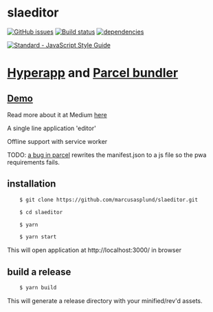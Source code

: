 # slaeditor

[![GitHub issues](https://img.shields.io/github/issues/marcusasplund/slaeditor.svg)](https://github.com/marcusasplund/slaeditor/issues)
[![Build status](https://travis-ci.org/marcusasplund/slaeditor.svg?branch=master)](https://travis-ci.org/marcusasplund/slaeditor)
[![dependencies](https://david-dm.org/marcusasplund/slaeditor.svg)](https://david-dm.org/marcusasplund/slaeditor)

[![Standard - JavaScript Style Guide](https://cdn.rawgit.com/feross/standard/master/badge.svg)](https://github.com/feross/standard)

# [Hyperapp](https://github.com/hyperapp/hyperapp) and [Parcel bundler](https://github.com/parcel-bundler/parcel)

## [Demo](https://pap.as/slaeditor/)

Read more about it at Medium [here](https://medium.com/@marcusasplund/single-line-application-bc3b9d3c9269)

A single line application 'editor'

Offline support with service worker

TODO: [a bug in parcel](https://github.com/parcel-bundler/parcel/issues/235) rewrites the manifest.json to a js file so the pwa requirements fails.

## installation

````bash
    $ git clone https://github.com/marcusasplund/slaeditor.git

    $ cd slaeditor

    $ yarn

    $ yarn start
````

This will open application at http://localhost:3000/ in browser

## build a release

````bash
    $ yarn build

````
This will generate a release directory with your minified/rev'd assets.
